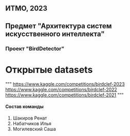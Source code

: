
## ИТМО, 2023
## Предмет "Архитектура систем искусственного интеллекта"

### Проект "BirdDetector"


# Открытые datasets
"""
https://www.kaggle.com/competitions/birdclef-2023
https://www.kaggle.com/competitions/birdclef-2022
https://www.kaggle.com/competitions/birdclef-2021
"""

#### Состав команды
1. Шакиров Ренат
2. Набатчиков Илья
3. Могилевский Саша

